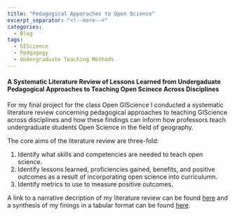 ```yaml
---
title: "Pedagogical Apporaches to Open Science"
excerpt_separator: "<!--more-->"
categories:
  - Blog
tags:
  - GIScience
  - Pedgagogy
  - Undergraduate Teaching Methods
---
```


#### A Systematic Literature Review of Lessons Learned from Undergaduate Pedagogical Approaches to Teaching Open Scinece Across Disciplines

For my final project for the class Open GIScience I conducted a systematic literature review concerning pedagogical approaches to teaching GIScience across disciplines and how these findings can inform how professors teach undergraduate students Open Science in the field of geography.

The core aims of the literature review are three-fold:
1. Identify what skills and competencies are needed to teach open science.
2. Identify lessons learned, proficiencies gained, benefits, and positive outcomes as a result of incorporating open science into curriculumn.  
3. Identify metrics to use to measure positive outcomes.

 



A link to a narrative decription of my literature review can be found [here](https://docs.google.com/document/d/17G7YBXCRQWizheULHIgyaU4OoAVzUjCVVPgCcvXXwKQ/edit?usp=sharing) and a synthesis of my finings in a tabular format can be found [here](https://docs.google.com/spreadsheets/d/1EMGBYk11V5w4jIjsNNc8ChbV6BcfDrkItVK-2zCW55A/edit?usp=sharing).
